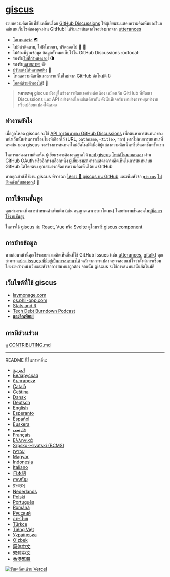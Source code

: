 # [giscus][giscus]

ระบบความคิดเห็นที่ขับเคลื่อนโดย [GitHub Discussions][discussions] ให้ผู้เยี่ยมชมแสดงความคิดเห็นและรีแอคชันบนเว็บไซต์ของคุณผ่าน GitHub! ได้รับแรงบันดาลใจอย่างมากจาก [utterances][utterances]

- [โอเพนซอร์ส][repo] 🌏
- ไม่มีตัวติดตาม, ไม่มีโฆษณา, ฟรีตลอดไป 📡 🚫
- ไม่ต้องมีฐานข้อมูล ข้อมูลทั้งหมดเก็บไว้ใน GitHub Discussions :octocat:
- รองรับ[ธีมที่กำหนดเอง][creating-custom-themes]! 🌗
- รองรับ[หลายภาษา][multiple-languages] 🌐
- [ปรับแต่งได้หลายอย่าง][advanced-usage] 🔧
- โหลดความคิดเห็นและการแก้ไขใหม่จาก GitHub อัตโนมัติ 🔃
- [โอสต์ด้วยตัวเองได้][self-hosting]! 🤳

> **หมายเหตุ**
> giscus ยังอยู่ในช่วงการพัฒนาอย่างต่อเนื่อง เหมือนกับ GitHub ที่พัฒนา Discussions และ API อย่างต่อเนื่องเช่นเดียวกัน ดังนั้นฟีเจอร์บางอย่างอาจหยุดทำงานหรือเปลี่ยนแปลงได้เสมอ

## ทำงานยังไง

เมื่อถูกโหลด giscus จะใช้ [API การค้นหาของ GitHub Discussions][search-api] เพื่อค้นหาการสนทนาของหน้าเว็บนั้นผ่านการเชื่อมโยงที่เลือกไว้ (URL, `pathname`, `<title>`, ฯลฯ) หากไม่พบการสนทนาที่ตรงกัน บอต giscus จะสร้างการสนทนาใหม่อัตโนมัติเมื่อมีผู้แสดงความคิดเห็นหรือรีแอคชันครั้งแรก

ในการแสดงความคิดเห็น ผู้เยี่ยมชมจะต้องอนุญาตให้ [แอป giscus][giscus-app] [โพสต์ในนามตนเอง][authorization] ผ่าน GitHub OAuth หรืออีกทางเลือกหนึ่ง ผู้เยี่ยมชมสามารถแสดงความคิดเห็นในการสนทนาบน GitHub ได้โดยตรง คุณสามารถจัดการความคิดเห็นได้บน GitHub

[giscus]: https://giscus.app/th
[discussions]: https://docs.github.com/en/discussions
[utterances]: https://github.com/utterance/utterances
[repo]: https://github.com/giscus/giscus
[advanced-usage]: https://github.com/giscus/giscus/blob/main/ADVANCED-USAGE.md
[creating-custom-themes]: https://github.com/giscus/giscus/blob/main/ADVANCED-USAGE.md#data-theme
[multiple-languages]: https://github.com/giscus/giscus/blob/main/CONTRIBUTING.md#adding-localizations
[self-hosting]: https://github.com/giscus/giscus/blob/main/SELF-HOSTING.md
[search-api]: https://docs.github.com/en/graphql/guides/using-the-graphql-api-for-discussions#search
[giscus-app]: https://github.com/apps/giscus-new
[authorization]: https://docs.github.com/en/developers/apps/identifying-and-authorizing-users-for-github-apps

<!-- configuration -->

หากคุณกำลังใช้งาน giscus พิจารณา [ให้ดาว 🌟 giscus บน GitHub][repo] และเพิ่มหัวข้อ [`giscus`][giscus-topic] [ไปยังคลังเก็บของคุณ][topic-howto]! 🎉

## การใช้งานขั้นสูง

คุณสามารถเพิ่มการกำหนดค่าเพิ่มเติม (เช่น อนุญาตเฉพาะบางโดเมน) โดยทำตามขั้นตอนใน[คู่มือการใช้งานขั้นสูง][advanced-usage]

ในการใช้ giscus กับ React, Vue หรือ Svelte ดู[ไลบรารี giscus component][giscus-component]

## การย้ายข้อมูล

หากก่อนหน้านี้คุณใช้ระบบความคิดเห็นอื่นที่ใช้ GitHub Issues (เช่น [utterances][utterances], [gitalk][gitalk]) คุณสามารถ[แปลง issues ที่มีอยู่เป็นการสนทนาได้][convert] หลังจากการแปลง ตรวจสอบแน่ใจว่าตั้งค่าการเชื่อมโยงระหว่างหน้าเว็บและหัวข้อการสนทนาถูกต้อง จากนั้น giscus จะใช้การสนทนานั้นอัตโนมัติ

## เว็บไซต์ที่ใช้ giscus

- [laymonage.com][laymonage-website]
- [os.phil-opp.com][os-phil-opp]
- [Stats and R][statsandr]
- [Tech Debt Burndown Podcast][techdebtburndown]
- [**และอีกเพียบ!**][giscus-topic]

## การมีส่วนร่วม

ดู [CONTRIBUTING.md][contributing]

[giscus-component]: https://github.com/giscus/giscus-component
[repo]: https://github.com/giscus/giscus
[giscus-topic]: https://github.com/topics/giscus
[topic-howto]: https://docs.github.com/en/github/administering-a-repository/classifying-your-repository-with-topics
[advanced-usage]: https://github.com/giscus/giscus/blob/main/ADVANCED-USAGE.md
[utterances]: https://github.com/utterance/utterances
[gitalk]: https://github.com/gitalk/gitalk
[convert]: https://docs.github.com/en/discussions/managing-discussions-for-your-community/moderating-discussions#converting-an-issue-to-a-discussion
[laymonage-website]: https://laymonage.com/posts/giscus
[os-phil-opp]: https://os.phil-opp.com
[statsandr]: https://statsandr.com
[techdebtburndown]: https://techdebtburndown.com
[contributing]: https://github.com/giscus/giscus/blob/main/CONTRIBUTING.md

<!-- end -->

---

README นี้ในภาษาอื่น:

- [&lrm;العربية](README.ar.md)
- [Беларуская](README.be.md)
- [български](README.bg.md)
- [Català](README.ca.md)
- [Čeština](README.cs.md)
- [Dansk](README.da.md)
- [Deutsch](README.de.md)
- [English](README.md)
- [Esperanto](README.eo.md)
- [Español](README.es.md)
- [Euskera](README.eu.md)
- [فارسی](README.fa.md)
- [Français](README.fr.md)
- [Ελληνικά](README.gr.md)
- [Srpsko-Hrvatski (BCMS)](README.hbs.md)
- [עברית](README.he.md)
- [Magyar](README.hu.md)
- [Indonesia](README.id.md)
- [Italiano](README.it.md)
- [日本語](README.ja.md)
- [ភាសាខ្មែរ](README.kh.md)
- [한국어](README.ko.md)
- [Nederlands](README.nl.md)
- [Polski](README.pl.md)
- [Português](README.pt.md)
- [Română](README.ro.md)
- [Русский](README.ru.md)
- [ภาษาไทย](README.th.md)
- [Türkçe](README.tr.md)
- [Tiếng Việt](README.vi.md)
- [Українська](README.uk.md)
- [O'zbek](README.uz.md)
- [简体中文](README.zh-CN.md)
- [繁體中文](README.zh-TW.md)
- [香港繁體](README.zh-HK.md)

[![ขับเคลื่อนด้วย Vercel](public/powered-by-vercel.svg)][vercel]

[vercel]: https://vercel.com/?utm_source=giscus&utm_campaign=oss
